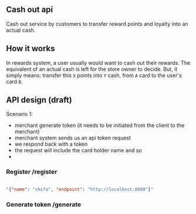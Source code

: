 ## Cash out api


Cash out service by customers to transfer reward points and loyalty into an actual cash.


## How it works

In rewards system, a user usually would want to cash out their rewards. The equivalent of an actual cash is left for the store owner to decide. But, it simply means: transfer this `X` points into `Y` cash, from `A` card to the user's card `B`.

## API design (draft)

Scenario 1:

- merchant generate token (it needs to be initiated from the client to the merchant)
- merchant system sends us an api token request
- we respond back with a token
- the request will include the card holder name and so
- 


### Register /register

```json

'{"name": "shifa", "endpoint": "http://localhost:8000"}'

```


### Generate token /generate



